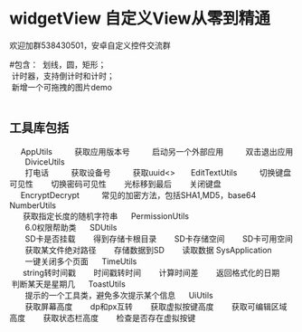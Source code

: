  widgetView
自定义View从零到精通  
=
欢迎加群538430501，安卓自定义控件交流群  



#包含： 
  划线，圆，矩形；  
  计时器，支持倒计时和计时；  
  新增一个可拖拽的图片demo  
  
 ## 工具库包括 
      AppUtils    
        获取应用版本号   
        启动另一个外部应用   
        双击退出应用   
      DiviceUtils    
        打电话   
        获取设备号   
        获取uuid<>   
      EditTextUtils   
        切换键盘可见性 
        切换密码可见性
        光标移到最后
        关闭键盘  
      EncryptDecrypt   
        常见的加密方法，包括SHA1,MD5，base64
      NumberUtils  
       获取指定长度的随机字符串
      PermissionUtils  
        6.0权限帮助类
      SDUtils  
        SD卡是否挂载
        得到存储卡根目录
        SD卡存储空间
        SD卡可用空间
        获取某文件绝对路径
        存储数据到SD
        读取数据
      SysApplication  
        一键关闭多个页面
      TimeUtils  
        string转时间戳
        时间戳转时间
        计算时间差
        返回格式化的日期
        判断某天是星期几
      ToastUtils  
        提示的一个工具类，避免多次提示某个信息
      UiUtils  
        获取屏幕高度
        dp和px互转
        获取虚拟按键高度
        获取可编辑区域高度
        获取状态栏高度
        检查是否存在虚拟按键
